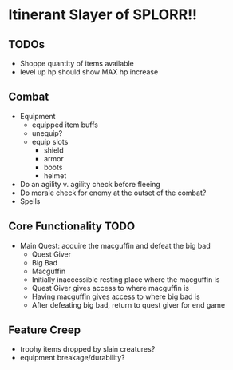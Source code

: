 ﻿# Itinerant Slayer of SPLORR!!

## TODOs

* Shoppe quantity of items available
* level up hp should show MAX hp increase

## Combat

* Equipment
    * equipped item buffs
    * unequip?
    * equip slots
        * shield
        * armor
        * boots
        * helmet
* Do an agility v. agility check before fleeing
* Do morale check for enemy at the outset of the combat?
* Spells

## Core Functionality TODO

* Main Quest: acquire the macguffin and defeat the big bad
    * Quest Giver
    * Big Bad
    * Macguffin
    * Initially inaccessible resting place where the macguffin is
    * Quest Giver gives access to where macguffin is
    * Having macguffin gives access to where big bad is
    * After defeating big bad, return to quest giver for end game

## Feature Creep

* trophy items dropped by slain creatures? 
* equipment breakage/durability?


